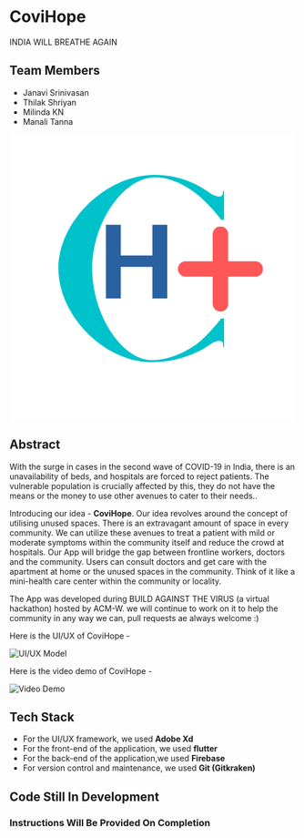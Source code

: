 # CoviHope

INDIA WILL BREATHE AGAIN

## Team Members

- Janavi Srinivasan
- Thilak Shriyan
- Milinda KN
- Manali Tanna

<p align="center">
  <img src="logo.png">
</p>

## Abstract

With the surge in cases in the second wave of COVID-19 in India, there is an unavailability of beds, and hospitals are forced to reject patients. The vulnerable population is crucially affected by this, they do not have the means or the money to use other avenues to cater to their needs..


Introducing our idea - **CoviHope**. Our idea revolves around the concept of utilising unused spaces. There is an extravagant amount of space in every community. We can utilize these avenues to treat a patient with mild or moderate symptoms within the community itself and reduce the crowd at hospitals. Our App will bridge the gap between frontline workers, doctors and the community. Users can consult doctors and get care with the apartment at home or the unused spaces in the community. Think of it like a mini-health care center within the community or locality.


The App was developed during BUILD AGAINST THE VIRUS (a virtual hackathon) hosted by ACM-W. we will continue to work on it to help the community in any way we can, pull requests ae always welcome :)
 

Here is the UI/UX of CoviHope -

![UI/UX Model]()

Here is the video demo of CoviHope -

![Video Demo]()

## Tech Stack

- For the UI/UX framework, we used **Adobe Xd**
- For the front-end of the application, we used **flutter**
- For the back-end of the application,we used **Firebase**
- For version control and maintenance, we used **Git (Gitkraken)** 

## Code Still In Development
### Instructions Will Be Provided On Completion